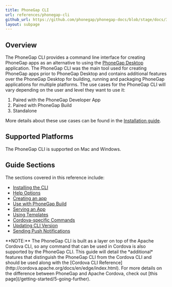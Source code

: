 ```yaml
---
title: PhoneGap CLI
url: references/phonegap-cli
github_url: https://github.com/phonegap/phonegap-docs/blob/stage/docs/3-references/phonegap-cli/0-index.html.md
layout: subpage
---
```


## Overview

The PhoneGap CLI provides a command line interface for creating PhoneGap apps as an alternative to using the [PhoneGap Desktop](/references/desktop-app) application. The PhoneGap CLI was the main tool used for creating PhoneGap apps prior to PhoneGap Desktop and contains additional features over the PhoneGap Desktop for building, running and packaging PhoneGap applications for multiple platforms. The use cases for the PhoneGap CLI will vary depending on the user and level they want to use it:

1. Paired with the PhoneGap Developer App
1. Paired with PhoneGap Build
1. Standalone

More details about these use cases can be found in the [Installation guide](/references/phonegap-cli/install).

## Supported Platforms

The PhoneGap CLI is supported on Mac and Windows.

## Guide Sections

The sections covered in this reference include:

- [Installing the CLI](/references/phonegap-cli/install)
- [Help Options](/references/phonegap-cli/help)
- [Creating an app](/references/phonegap-cli/create)
- [Use with PhoneGap Build](/references/phonegap-cli/remote-usage)
- [Serving an App](/references/phonegap-cli/serve)
- [Using Templates](/references/phonegap-cli/templates)
- [Cordova-specific Commands](/references/phonegap-cli/cordova)
- [Updating CLI Version](/references/phonegap-cli/update)
- [Sending Push Notifications](/references/phonegap-cli/push)

<div class="alert--info">**NOTE:** The PhoneGap CLI is built as a layer on top of the Apache Cordova CLI, so any command that can be used in Cordova
is also supported by the PhoneGap CLI. This guide will detail the *additional* features that distinguish the PhoneGap CLI from the Cordova CLI and should be used along with the [Cordova CLI Reference](http://cordova.apache.org/docs/en/edge/index.html). For more details on the difference between PhoneGap and Apache Cordova, check out [this page](/getting-started/5-going-further).</div>
